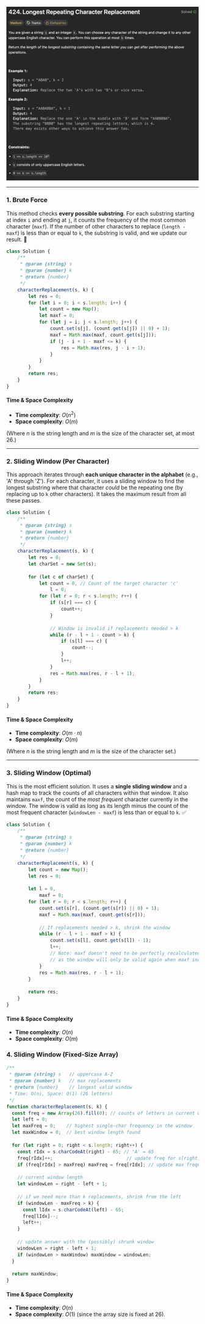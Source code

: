 ![LongestRepeatingCharacterReplacement](/asset/images/LongestRepeatingCharacterReplacement.png)

-----

### 1\. Brute Force

This method checks **every possible substring**. For each substring starting at index `i` and ending at `j`, it counts the frequency of the most common character (`maxf`). If the number of other characters to replace (`length - maxf`) is less than or equal to `k`, the substring is valid, and we update our result. 🐢

```javascript
class Solution {
    /**
     * @param {string} s
     * @param {number} k
     * @return {number}
     */
    characterReplacement(s, k) {
        let res = 0;
        for (let i = 0; i < s.length; i++) {
            let count = new Map();
            let maxf = 0;
            for (let j = i; j < s.length; j++) {
                count.set(s[j], (count.get(s[j]) || 0) + 1);
                maxf = Math.max(maxf, count.get(s[j]));
                if (j - i + 1 - maxf <= k) {
                    res = Math.max(res, j - i + 1);
                }
            }
        }
        return res;
    }
}
```

#### **Time & Space Complexity**

  * **Time complexity**: $O(n^2)$
  * **Space complexity**: $O(m)$

(Where $n$ is the string length and $m$ is the size of the character set, at most 26.)

-----

### 2\. Sliding Window (Per Character)

This approach iterates through **each unique character in the alphabet** (e.g., 'A' through 'Z'). For each character, it uses a sliding window to find the longest substring where that character *could* be the repeating one (by replacing up to `k` other characters). It takes the maximum result from all these passes.

```javascript
class Solution {
    /**
     * @param {string} s
     * @param {number} k
     * @return {number}
     */
    characterReplacement(s, k) {
        let res = 0;
        let charSet = new Set(s);

        for (let c of charSet) {
            let count = 0, // Count of the target character 'c'
                l = 0;
            for (let r = 0; r < s.length; r++) {
                if (s[r] === c) {
                    count++;
                }

                // Window is invalid if replacements needed > k
                while (r - l + 1 - count > k) {
                    if (s[l] === c) {
                        count--;
                    }
                    l++;
                }
                res = Math.max(res, r - l + 1);
            }
        }
        return res;
    }
}
```

#### **Time & Space Complexity**

  * **Time complexity**: $O(m \cdot n)$
  * **Space complexity**: $O(m)$

(Where $n$ is the string length and $m$ is the size of the character set.)

-----

### 3\. Sliding Window (Optimal)

This is the most efficient solution. It uses a **single sliding window** and a hash map to track the counts of all characters within that window. It also maintains `maxf`, the count of the *most frequent* character currently in the window. The window is valid as long as its length minus the count of the most frequent character (`windowLen - maxf`) is less than or equal to `k`. ✅

```javascript
class Solution {
    /**
     * @param {string} s
     * @param {number} k
     * @return {number}
     */
    characterReplacement(s, k) {
        let count = new Map();
        let res = 0;

        let l = 0,
            maxf = 0;
        for (let r = 0; r < s.length; r++) {
            count.set(s[r], (count.get(s[r]) || 0) + 1);
            maxf = Math.max(maxf, count.get(s[r]));

            // If replacements needed > k, shrink the window
            while (r - l + 1 - maxf > k) {
                count.set(s[l], count.get(s[l]) - 1);
                l++;
                // Note: maxf doesn't need to be perfectly recalculated here,
                // as the window will only be valid again when maxf increases.
            }
            res = Math.max(res, r - l + 1);
        }

        return res;
    }
}
```

#### **Time & Space Complexity**

  * **Time complexity**: $O(n)$
  * **Space complexity**: $O(m)$


### 4\. Sliding Window (Fixed-Size Array)

```javascript
/**
 * @param {string} s   // uppercase A-Z
 * @param {number} k   // max replacements
 * @return {number}    // longest valid window
 * Time: O(n), Space: O(1) (26 letters)
 */
function characterReplacement(s, k) {
  const freq = new Array(26).fill(0); // counts of letters in current window
  let left = 0;
  let maxFreq = 0;    // highest single-char frequency in the window
  let maxWindow = 0;  // best window length found

  for (let right = 0; right < s.length; right++) {
    const rIdx = s.charCodeAt(right) - 65; // 'A' = 65
    freq[rIdx]++;                           // update freq for s[right]
    if (freq[rIdx] > maxFreq) maxFreq = freq[rIdx]; // update max frequency

    // current window length
    let windowLen = right - left + 1;

    // if we need more than k replacements, shrink from the left
    if (windowLen - maxFreq > k) {
      const lIdx = s.charCodeAt(left) - 65;
      freq[lIdx]--;
      left++;
    }

    // update answer with the (possibly) shrunk window
    windowLen = right - left + 1;
    if (windowLen > maxWindow) maxWindow = windowLen;
  }

  return maxWindow;
}
```

#### **Time & Space Complexity**

  * **Time complexity**: $O(n)$
  * **Space complexity**: $O(1)$ (since the array size is fixed at 26).